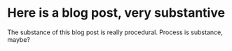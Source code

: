 # Here is a blog post, very substantive

The substance of this blog post is really procedural. Process is substance, maybe?
